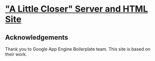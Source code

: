 ["A Little Closer" Server and HTML Site](http://www.bealittlecloser.com)
==============================


Acknowledgements
----------------
Thank you to Google App Engine Boilerplate team. This site is based on their work.